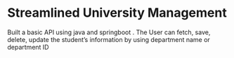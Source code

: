 # Streamlined University Management 
 Built a basic API using java and springboot . The User can fetch, save, delete, update the student’s information by using department name or department ID
